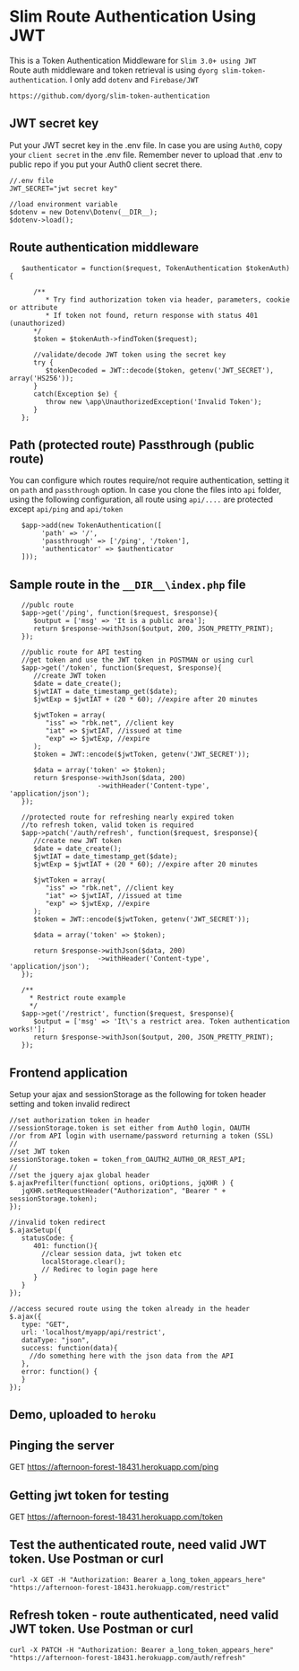 # Slim Route Authentication Using JWT

This is a Token Authentication Middleware for `Slim 3.0+ using JWT`  
Route auth middleware and token retrieval is using `dyorg slim-token-authentication`. I only add `dotenv` and `Firebase/JWT`

    https://github.com/dyorg/slim-token-authentication

## JWT secret key

Put your JWT secret key in the .env file. In case you are using `Auth0`, copy your `client secret` in the .env file. Remember never to upload that .env to public repo if you put your Auth0 client secret there.
    
    //.env file
    JWT_SECRET="jwt secret key"
    
    //load environment variable
    $dotenv = new Dotenv\Dotenv(__DIR__);
    $dotenv->load();

## Route authentication middleware

       $authenticator = function($request, TokenAuthentication $tokenAuth){

          /**
             * Try find authorization token via header, parameters, cookie or attribute
             * If token not found, return response with status 401 (unauthorized)
          */
          $token = $tokenAuth->findToken($request);

          //validate/decode JWT token using the secret key
          try {
             $tokenDecoded = JWT::decode($token, getenv('JWT_SECRET'), array('HS256'));
          }
          catch(Exception $e) {
             throw new \app\UnauthorizedException('Invalid Token');
          }
       };
       
## Path (protected route) Passthrough (public route)

You can configure which routes require/not require authentication, setting it on `path` and `passthrough` option. In case you clone the files into `api` folder, using the following configuration, all route using `api/....` are protected except `api/ping` and `api/token`

       $app->add(new TokenAuthentication([
            'path' => '/',
            'passthrough' => ['/ping', '/token'], 
            'authenticator' => $authenticator
       ]));
       
## Sample route in the `__DIR__\index.php` file

       //publc route
       $app->get('/ping', function($request, $response){
          $output = ['msg' => 'It is a public area'];
          return $response->withJson($output, 200, JSON_PRETTY_PRINT);
       });

       //public route for API testing
       //get token and use the JWT token in POSTMAN or using curl
       $app->get('/token', function($request, $response){
          //create JWT token
          $date = date_create();
          $jwtIAT = date_timestamp_get($date);
          $jwtExp = $jwtIAT + (20 * 60); //expire after 20 minutes

          $jwtToken = array(
             "iss" => "rbk.net", //client key
             "iat" => $jwtIAT, //issued at time
             "exp" => $jwtExp, //expire
          );
          $token = JWT::encode($jwtToken, getenv('JWT_SECRET'));

          $data = array('token' => $token);
          return $response->withJson($data, 200)
                          ->withHeader('Content-type', 'application/json');
       });

       //protected route for refreshing nearly expired token
       //to refresh token, valid token is required
       $app->patch('/auth/refresh', function($request, $response){
          //create new JWT token
          $date = date_create();
          $jwtIAT = date_timestamp_get($date);
          $jwtExp = $jwtIAT + (20 * 60); //expire after 20 minutes

          $jwtToken = array(
             "iss" => "rbk.net", //client key
             "iat" => $jwtIAT, //issued at time
             "exp" => $jwtExp, //expire
          );
          $token = JWT::encode($jwtToken, getenv('JWT_SECRET'));

          $data = array('token' => $token);

          return $response->withJson($data, 200)
                          ->withHeader('Content-type', 'application/json');
       });

       /**
         * Restrict route example
         */
       $app->get('/restrict', function($request, $response){
          $output = ['msg' => 'It\'s a restrict area. Token authentication works!'];
          return $response->withJson($output, 200, JSON_PRETTY_PRINT);
       });

## Frontend application

Setup your ajax and sessionStorage as the following for token header setting and token invalid redirect

    //set authorization token in header
    //sessionStorage.token is set either from Auth0 login, OAUTH
    //or from API login with username/password returning a token (SSL)
    //
    //set JWT token
    sessionStorage.token = token_from_OAUTH2_AUTH0_OR_REST_API;
    //
    //set the jquery ajax global header
    $.ajaxPrefilter(function( options, oriOptions, jqXHR ) {
       jqXHR.setRequestHeader("Authorization", "Bearer " + sessionStorage.token);
    }); 

    //invalid token redirect
    $.ajaxSetup({
       statusCode: {
          401: function(){
            //clear session data, jwt token etc
            localStorage.clear();     
            // Redirec to login page here            
          }
       }
    });

    //access secured route using the token already in the header	
    $.ajax({
       type: "GET",
       url: 'localhost/myapp/api/restrict',
       dataType: "json",
       success: function(data){
         //do something here with the json data from the API
       },
       error: function() {
       }
    });

## Demo, uploaded to `heroku`

## Pinging the server
GET https://afternoon-forest-18431.herokuapp.com/ping

## Getting jwt token for testing
GET https://afternoon-forest-18431.herokuapp.com/token

## Test the authenticated route, need valid JWT token. Use Postman or curl
`curl -X GET -H "Authorization: Bearer a_long_token_appears_here" "https://afternoon-forest-18431.herokuapp.com/restrict"`

## Refresh token - route authenticated, need valid JWT token. Use Postman or curl
`curl -X PATCH -H "Authorization: Bearer a_long_token_appears_here" "https://afternoon-forest-18431.herokuapp.com/auth/refresh"`
